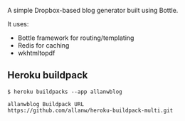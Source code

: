 A simple Dropbox-based blog generator built using Bottle.

It uses:

- Bottle framework for routing/templating
- Redis for caching
- wkhtmltopdf

## Heroku buildpack

`$ heroku buildpacks --app allanwblog`
```
allanwblog Buildpack URL
https://github.com/allanw/heroku-buildpack-multi.git
```
